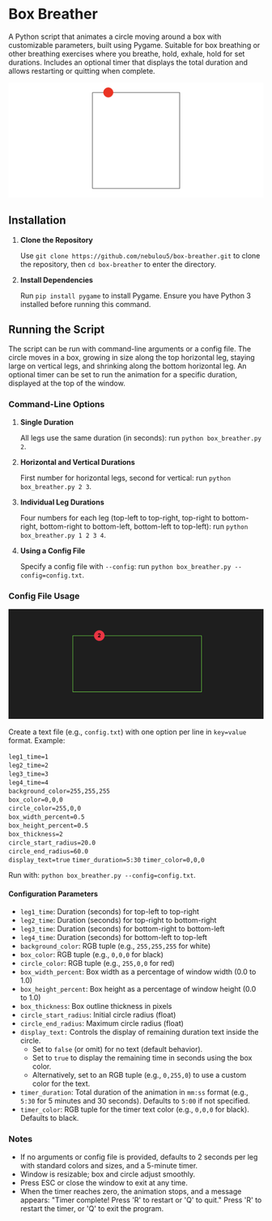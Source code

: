 # Box Breather

A Python script that animates a circle moving around a box with customizable parameters, built using Pygame. Suitable for box breathing or other breathing exercises where you breathe, hold, exhale, hold for set durations. Includes an optional timer that displays the total duration and allows restarting or quitting when complete.

![Alt text](box_breather.png)

## Installation

1. **Clone the Repository**

   Use `git clone https://github.com/nebulou5/box-breather.git` to clone the repository, then `cd box-breather` to enter the directory.

2. **Install Dependencies**

   Run `pip install pygame` to install Pygame. Ensure you have Python 3 installed before running this command.

## Running the Script

The script can be run with command-line arguments or a config file. The circle moves in a box, growing in size along the top horizontal leg, staying large on vertical legs, and shrinking along the bottom horizontal leg. An optional timer can be set to run the animation for a specific duration, displayed at the top of the window.

### Command-Line Options

1. **Single Duration**

   All legs use the same duration (in seconds): run `python box_breather.py 2`.

2. **Horizontal and Vertical Durations**

   First number for horizontal legs, second for vertical: run `python box_breather.py 2 3`.

3. **Individual Leg Durations**

   Four numbers for each leg (top-left to top-right, top-right to bottom-right, bottom-right to bottom-left, bottom-left to top-left): run `python box_breather.py 1 2 3 4`.

4. **Using a Config File**

   Specify a config file with `--config`: run `python box_breather.py --config=config.txt`.

### Config File Usage

![Alt text](box_breather_style.png)

Create a text file (e.g., `config.txt`) with one option per line in `key=value` format. Example:

`leg1_time=1`  
`leg2_time=2`  
`leg3_time=3`  
`leg4_time=4`  
`background_color=255,255,255`  
`box_color=0,0,0`  
`circle_color=255,0,0`  
`box_width_percent=0.5`  
`box_height_percent=0.5`  
`box_thickness=2`  
`circle_start_radius=20.0`  
`circle_end_radius=60.0`  
`display_text=true` 
`timer_duration=5:30` 
`timer_color=0,0,0` 

Run with: `python box_breather.py --config=config.txt`.

#### Configuration Parameters

- `leg1_time`: Duration (seconds) for top-left to top-right
- `leg2_time`: Duration (seconds) for top-right to bottom-right
- `leg3_time`: Duration (seconds) for bottom-right to bottom-left
- `leg4_time`: Duration (seconds) for bottom-left to top-left
- `background_color`: RGB tuple (e.g., `255,255,255` for white)
- `box_color`: RGB tuple (e.g., `0,0,0` for black)
- `circle_color`: RGB tuple (e.g., `255,0,0` for red)
- `box_width_percent`: Box width as a percentage of window width (0.0 to 1.0)
- `box_height_percent`: Box height as a percentage of window height (0.0 to 1.0)
- `box_thickness`: Box outline thickness in pixels
- `circle_start_radius`: Initial circle radius (float)
- `circle_end_radius`: Maximum circle radius (float)
- `display_text:` Controls the display of remaining duration text inside the circle.
  - Set to `false` (or omit) for no text (default behavior).
  - Set to `true` to display the remaining time in seconds using the box color.
  - Alternatively, set to an RGB tuple (e.g., `0,255,0`) to use a custom color for the text.
- `timer_duration`: Total duration of the animation in `mm:ss` format (e.g., `5:30` for 5 minutes and 30 seconds). Defaults to `5:00` if not specified.
- `timer_color`: RGB tuple for the timer text color (e.g., `0,0,0` for black). Defaults to black.

### Notes

- If no arguments or config file is provided, defaults to 2 seconds per leg with standard colors and sizes, and a 5-minute timer.
- Window is resizable; box and circle adjust smoothly.
- Press ESC or close the window to exit at any time.
- When the timer reaches zero, the animation stops, and a message appears: "Timer complete! Press 'R' to restart or 'Q' to quit." Press 'R' to restart the timer, or 'Q' to exit the program.
